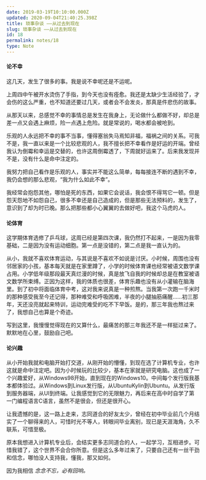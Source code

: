 ```yaml
---
date: 2019-03-19T10:10:00.000Z
updated: 2020-09-04T21:40:25.398Z
title: 琐事杂谈 ——从过去到现在
slug: 琐事杂谈 ——从过去到现在
id: 18
permalink: notes/18
type: Note
---
```


#### 论不幸
这几天，发生了很多的事。我是说不幸呢还是不运呢。

上周四中午被开水烫伤了手指，到今天也没有痊愈。我还是太缺少生活经验了，才会伤的这么严重，也不知道还要过几天，或者会不会发炎，那真是件悲伤的故事。

从那天以来，总感觉不幸的事情总是发生在我身上，无论做什么都做不好，却总是差一点又会遇上麻烦，险一点遇上危险。就是常说的，喝水都会被呛到。

乐观的人永远把不幸的事不当事，懂得塞翁失马焉知非福，福祸之间的关系。可我不是，我一直以来是一个比较悲观的人，我不擅长把不幸看作是好运的开端。曾经我认为倒霉和幸运是交替的，也许这周倒霉透了，下周就好运来了。后来我发现并不是，没有什么是命中注定的。

我努力把自己看作是乐观的人，事实并不能这么简单，每每接连不断的遇到不幸，我仍会想的那么悲观，“我为什么如此不幸”。

我经常会抱怨其他，哪怕是死的东西，如果它会说话，我会恨不得骂它一顿。但是怨天怨地不如怨自己，很多不幸还是自己造成的，但是那些无法预料的，发生了，意识到了却为时已晚。那么把那些都小心翼翼的去做好吧，我这个马虎的人。
#### 论体育

这学期体育选修了乒乓球，这周已经是第四次课，我仍然打不起来，一是因为我零基础，二是因为没有运动细胞。第一点是没错的，第二点是我一直认为的。

从小，我就不喜欢体育运动，与其说是不喜欢不如说是讨厌。小时候，周围也没有邻居家的小孩，基本每天就是在家里蹲了，小学的时候体育课也经常被语文数学课占用。小学低年级那段最天真烂漫的时候，真是放飞自我的时候却总是在教室被语文数学所束缚。正因为这样，我的体质也很差，体育乐趣也没有从小灌输在脑海里。到了初中将面临体育中考，这对我来说真是一种煎熬。当我第一次跑一千米时的那种感受我至今还记得，那种难受和呼吸困难，半夜的小腿抽筋痛醒……初三那年，天还没亮就起来特训，运动完难受的吃不下早饭。是的，那三年我也熬过来了，我想自己也算是个奇迹。

写到这里，我慢慢觉得现在的又算什么，最痛苦的那三年我还不是一样挺过来了。默默地在心里，鼓励自己吧。

#### 论兴趣

从小开始我就和电脑开始打交道，从刚开始的懵懂，到现在选了计算机专业，也许这就是命中注定吧。因为小时候玩的比较少，基本在家就是研究电脑。这也成了一个兴趣爱好，从Windows98开始，直到现在的Windows10。中间每个发行版我基本都体验过。从Windows到Linux发行版，从UbuntuKylin到Ubuntu。从发行版到服务器端，从UI到终端。让我感觉到它的无限魅力，再后来在高中时自学了第一门编程语言C语言，虽然不是很会，但还是很开心。

让我遗憾的是，这一路上走来，志同道合的好友太少，曾经在初中毕业前几个月结实了一个聊得来的人，可惜时光不等人，转眼间毕业离别，现已是天涯海角，久不联系，可惜至极。

原本我想进入计算机专业后，会结实更多志同道合的人，一起学习，互相进步。可惜我错了，这个世界不会合你所意。但是这么多年过来了，只要自己还有一丝干劲和信念，哪怕没人支持我，懂我，那又如何。

因为我相信
<em>念念不忘，必有回响。</em>
